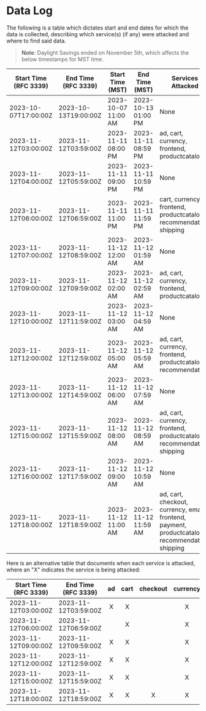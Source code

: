 # Data Log

The following is a table which dictates start and end dates for which the data is collected, describing which service(s) (if any) were attacked and where to find said data. 

> **Note**: Daylight Savings ended on November 5th, which affects the below timestamps for MST time.

| Start Time (RFC 3339) | End Time (RFC 3339)  | Start Time (MST)    | End Time (MST)      | Services Attacked                                                                                | File name                    |
| --------------------- | -------------------- | ------------------- | ------------------- | ------------------------------------------------------------------------------------------------ | ---------------------------- |
| 2023-10-07T17:00:00Z  | 2023-10-13T19:00:00Z | 2023-10-07 11:00 AM | 2023-10-13 01:00 PM | None                                                                                             | CPU_Usage-NORMAL.csv         |
| 2023-11-12T03:00:00Z  | 2023-11-12T03:59:00Z | 2023-11-11 08:00 PM | 2023-11-11 08:59 PM | ad, cart, currency, frontend, productcatalog                                                     | CPU_Usage-OVERALL_ATTACK.csv |
| 2023-11-12T04:00:00Z  | 2023-11-12T05:59:00Z | 2023-11-11 09:00 PM | 2023-11-11 10:59 PM | None                                                                                             | CPU_Usage-OVERALL_ATTACK.csv |
| 2023-11-12T06:00:00Z  | 2023-11-12T06:59:00Z | 2023-11-11 11:00 PM | 2023-11-11 11:59 PM | cart, currency, frontend, productcatalog, recommendation, shipping                               | CPU_Usage-OVERALL_ATTACK.csv |
| 2023-11-12T07:00:00Z  | 2023-11-12T08:59:00Z | 2023-11-12 12:00 AM | 2023-11-12 01:59 AM | None                                                                                             | CPU_Usage-OVERALL_ATTACK.csv |
| 2023-11-12T09:00:00Z  | 2023-11-12T09:59:00Z | 2023-11-12 02:00 AM | 2023-11-12 02:59 AM | ad, cart, currency, frontend, productcatalog                                                     | CPU_Usage-OVERALL_ATTACK.csv |
| 2023-11-12T10:00:00Z  | 2023-11-12T11:59:00Z | 2023-11-12 03:00 AM | 2023-11-12 04:59 AM | None                                                                                             | CPU_Usage-OVERALL_ATTACK.csv |
| 2023-11-12T12:00:00Z  | 2023-11-12T12:59:00Z | 2023-11-12 05:00 AM | 2023-11-12 05:59 AM | ad, cart, currency, frontend, productcatalog, recommendation                                     | CPU_Usage-OVERALL_ATTACK.csv |
| 2023-11-12T13:00:00Z  | 2023-11-12T14:59:00Z | 2023-11-12 06:00 AM | 2023-11-12 07:59 AM | None                                                                                             | CPU_Usage-OVERALL_ATTACK.csv |
| 2023-11-12T15:00:00Z  | 2023-11-12T15:59:00Z | 2023-11-12 08:00 AM | 2023-11-12 08:59 AM | ad, cart, currency, frontend, productcatalog, recommendation, shipping                           | CPU_Usage-OVERALL_ATTACK.csv |
| 2023-11-12T16:00:00Z  | 2023-11-12T17:59:00Z | 2023-11-12 09:00 AM | 2023-11-12 10:59 AM | None                                                                                             | CPU_Usage-OVERALL_ATTACK.csv |
| 2023-11-12T18:00:00Z  | 2023-11-12T18:59:00Z | 2023-11-12 11:00 AM | 2023-11-12 11:59 AM | ad, cart, checkout, currency, email, frontend, payment, productcatalog, recommendation, shipping | CPU_Usage-OVERALL_ATTACK.csv |


Here is an alternative table that documents when each service is attacked, where an "X" indicates the service is being attacked:

| Start Time (RFC 3339) | End Time (RFC 3339)  | ad  | cart | checkout | currency | email | frontend | payment | productcatalog | recommendation | shipping |
| --------------------- | -------------------- | :-: | :--: | :------: | :------: | :---: | :------: | :-----: | :------------: | :------------: | :------: |
| 2023-11-12T03:00:00Z  | 2023-11-12T03:59:00Z |  X  |  X   |          |    X     |       |    X     |         |       X        |                |          |
| 2023-11-12T06:00:00Z  | 2023-11-12T06:59:00Z |     |  X   |          |    X     |       |    X     |         |       X        |       X        |    X     |
| 2023-11-12T09:00:00Z  | 2023-11-12T09:59:00Z |  X  |  X   |          |    X     |       |    X     |         |       X        |                |          |
| 2023-11-12T12:00:00Z  | 2023-11-12T12:59:00Z |  X  |  X   |          |    X     |       |    X     |         |       X        |       X        |          |
| 2023-11-12T15:00:00Z  | 2023-11-12T15:59:00Z |  X  |  X   |          |    X     |       |    X     |         |       X        |       X        |    X     |
| 2023-11-12T18:00:00Z  | 2023-11-12T18:59:00Z |  X  |  X   |    X     |    X     |   X   |    X     |    X    |       X        |       X        |    X     |
